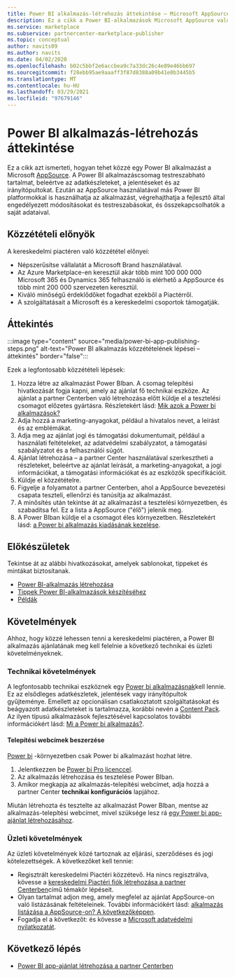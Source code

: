 ```yaml
---
title: Power BI alkalmazás-létrehozás áttekintése – Microsoft AppSource
description: Ez a cikk a Power BI-alkalmazások Microsoft AppSource való közzétételének magas szintű lépéseit ismerteti. A Power BI alkalmazásnak meg kell felelnie a kereskedelmi piactéren közzétett technikai és üzleti követelményeknek is.
ms.service: marketplace
ms.subservice: partnercenter-marketplace-publisher
ms.topic: conceptual
author: navits09
ms.author: navits
ms.date: 04/02/2020
ms.openlocfilehash: b02c5bbf2e6accbea9c7a33dc26c4e89e46bb697
ms.sourcegitcommit: f28ebb95ae9aaaff3f87d8388a09b41e0b3445b5
ms.translationtype: MT
ms.contentlocale: hu-HU
ms.lasthandoff: 03/29/2021
ms.locfileid: "97679146"
---
```

# <a name="power-bi-app-creation-overview"></a>Power BI alkalmazás-létrehozás áttekintése

Ez a cikk azt ismerteti, hogyan tehet közzé egy Power BI alkalmazást a Microsoft [AppSource](https://appsource.microsoft.com/). A Power BI alkalmazáscsomag testreszabható tartalmat, beleértve az adatkészleteket, a jelentéseket és az irányítópultokat. Ezután az AppSource használatával más Power BI platformokkal is használhatja az alkalmazást, végrehajthatja a fejlesztő által engedélyezett módosításokat és testreszabásokat, és összekapcsolhatók a saját adataival.

## <a name="publishing-benefits"></a>Közzétételi előnyök

A kereskedelmi piactéren való közzététel előnyei:

- Népszerűsítse vállalatát a Microsoft Brand használatával.
- Az Azure Marketplace-en keresztül akár több mint 100 000 000 Microsoft 365 és Dynamics 365 felhasználó is elérhető a AppSource és több mint 200 000 szervezeten keresztül.
- Kiváló minőségű érdeklődőket fogadhat ezekből a Piactérről.
- A szolgáltatásait a Microsoft és a kereskedelmi csoportok támogatják.

## <a name="overview"></a>Áttekintés

:::image type="content" source="media/power-bi-app-publishing-steps.png" alt-text="Power BI alkalmazás közzétételének lépései – áttekintés" border="false":::

Ezek a legfontosabb közzétételi lépések:

1. Hozza létre az alkalmazást Power BIban. A csomag telepítési hivatkozását fogja kapni, amely az ajánlat fő technikai eszköze. Az ajánlat a partner Centerben való létrehozása előtt küldje el a tesztelési csomagot előzetes gyártásra. Részletekért lásd: [Mik azok a Power bi alkalmazások?](/power-bi/service-template-apps-overview)
2. Adja hozzá a marketing-anyagokat, például a hivatalos nevet, a leírást és az emblémákat.
3. Adja meg az ajánlat jogi és támogatási dokumentumait, például a használati feltételeket, az adatvédelmi szabályzatot, a támogatási szabályzatot és a felhasználói súgót.
4. Ajánlat létrehozása – a partner Center használatával szerkesztheti a részleteket, beleértve az ajánlat leírását, a marketing-anyagokat, a jogi információkat, a támogatási információkat és az eszközök specifikációit.
5. Küldje el közzétételre.
6. Figyelje a folyamatot a partner Centerben, ahol a AppSource bevezetési csapata teszteli, ellenőrzi és tanúsítja az alkalmazást.
7. A minősítés után tekintse át az alkalmazást a tesztelési környezetben, és szabadítsa fel. Ez a lista a AppSource ("élő") jelenik meg.
8. A Power BIban küldje el a csomagot éles környezetben. Részletekért lásd: [a Power bi alkalmazás kiadásának kezelése](/power-bi/service-template-apps-create#manage-the-template-app-release).

## <a name="before-you-begin"></a>Előkészületek

Tekintse át az alábbi hivatkozásokat, amelyek sablonokat, tippeket és mintákat biztosítanak.

- [Power BI-alkalmazás létrehozása](/power-bi/service-template-apps-create)
- [Tippek Power BI-alkalmazások készítéséhez](/power-bi/service-template-apps-tips)
- [Példák](/power-bi/service-template-apps-samples)

## <a name="requirements"></a>Követelmények

Ahhoz, hogy közzé lehessen tenni a kereskedelmi piactéren, a Power BI alkalmazás ajánlatának meg kell felelnie a következő technikai és üzleti követelményeknek.

### <a name="technical-requirements"></a>Technikai követelmények

A legfontosabb technikai eszköznek egy [Power bi alkalmazásnak](/power-bi/connect-data/service-template-apps-overview)kell lennie. Ez az elsődleges adatkészletek, jelentések vagy irányítópultok gyűjteménye. Emellett az opcionálisan csatlakoztatott szolgáltatásokat és beágyazott adatkészleteket is tartalmazza, korábbi nevén a [Content Pack](/power-bi/service-organizational-content-pack-introduction). Az ilyen típusú alkalmazások fejlesztésével kapcsolatos további információkért lásd: [Mi a Power bi alkalmazás?](/power-bi/connect-data/service-template-apps-overview).

#### <a name="get-an-installation-web-address"></a>Telepítési webcímek beszerzése

[Power bi](https://powerbi.microsoft.com/) -környezetben csak Power bi alkalmazást hozhat létre.

1. Jelentkezzen be [Power bi Pro licenccel](/power-bi/service-admin-purchasing-power-bi-pro).
2. Az alkalmazás létrehozása és tesztelése Power BIban.
3. Amikor megkapja az alkalmazás-telepítési webcímet, adja hozzá a partner Center **technikai konfigurációs** lapjához.

Miután létrehozta és tesztelte az alkalmazást Power BIban, mentse az alkalmazás-telepítési webcímet, mivel szüksége lesz rá [egy Power bi app-ajánlat létrehozásához](create-power-bi-app-offer.md).

### <a name="business-requirements"></a>Üzleti követelmények

Az üzleti követelmények közé tartoznak az eljárási, szerződéses és jogi kötelezettségek. A következőket kell tennie:

- Regisztrált kereskedelmi Piactéri közzétevő. Ha nincs regisztrálva, kövesse a [kereskedelmi Piactéri fiók létrehozása a partner Centerben](create-account.md)című témakör lépéseit.
- Olyan tartalmat adjon meg, amely megfelel az ajánlat AppSource-on való listázásának feltételeinek. További információkért lásd: [alkalmazás listázása a AppSource-on? A következőképpen](https://appsource.microsoft.com/blogs/have-an-app-to-list-on-appsource-here-s-how).
- Fogadja el a következőt: és kövesse a [Microsoft adatvédelmi nyilatkozatát](https://privacy.microsoft.com/privacystatement).

## <a name="next-step"></a>Következő lépés

- [Power BI app-ajánlat létrehozása a partner Centerben](create-power-bi-app-offer.md)
